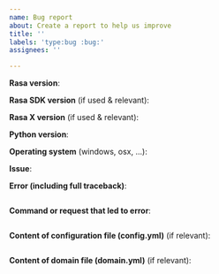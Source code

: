 ```yaml
---
name: Bug report
about: Create a report to help us improve
title: ''
labels: 'type:bug :bug:'
assignees: ''

---
```


<!-- THIS INFORMATION IS MANDATORY - YOUR ISSUE WILL BE CLOSED IF IT IS MISSING. If you don't know your Rasa version, use `rasa --version`. 
Please format any code or console output with three ticks ``` above and below.
If you are asking a usage question (e.g. "How do I do xyz") please post your question on https://forum.rasa.com instead -->

**Rasa version**:

**Rasa SDK version** (if used & relevant):

**Rasa X version** (if used & relevant):

**Python version**:

**Operating system** (windows, osx, ...):

**Issue**:



**Error (including full traceback)**:
```

```

**Command or request that led to error**:
```

```

**Content of configuration file (config.yml)** (if relevant):
```yml

```

**Content of domain file (domain.yml)** (if relevant):
```yml

```
